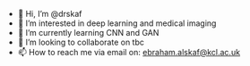 - 👋 Hi, I’m @drskaf
- 👀 I’m interested in deep learning and medical imaging
- 🌱 I’m currently learning CNN and GAN
- 💞️ I’m looking to collaborate on tbc
- 📫 How to reach me via email on: ebraham.alskaf@kcl.ac.uk

<!---
drskaf/drskaf is a ✨ special ✨ repository because its `README.md` (this file) appears on your GitHub profile.
You can click the Preview link to take a look at your changes.
--->
